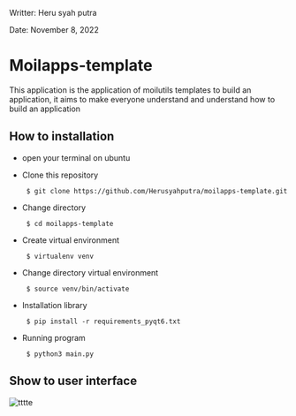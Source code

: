 Writter: Heru syah putra

Date: November 8, 2022

# Moilapps-template
This application is the application of moilutils templates to build an application, it aims to make everyone understand and understand how to build an application 

## How to installation

- open your terminal on ubuntu

- Clone this repository 

  ``` $ git clone https://github.com/Herusyahputra/moilapps-template.git```
  
- Change directory

  ``` $ cd moilapps-template```
  
- Create virtual environment

  ``` $ virtualenv venv```
  
- Change directory virtual environment

  ``` $ source venv/bin/activate```
  
- Installation library

  ``` $ pip install -r requirements_pyqt6.txt```
  
- Running program

  ``` $ python3 main.py```
  
 ## Show to user interface
  ![tttte](https://user-images.githubusercontent.com/60929939/200569439-523d5fd8-3971-48ce-825b-bd911c75d68a.png)
  
  
  
  
